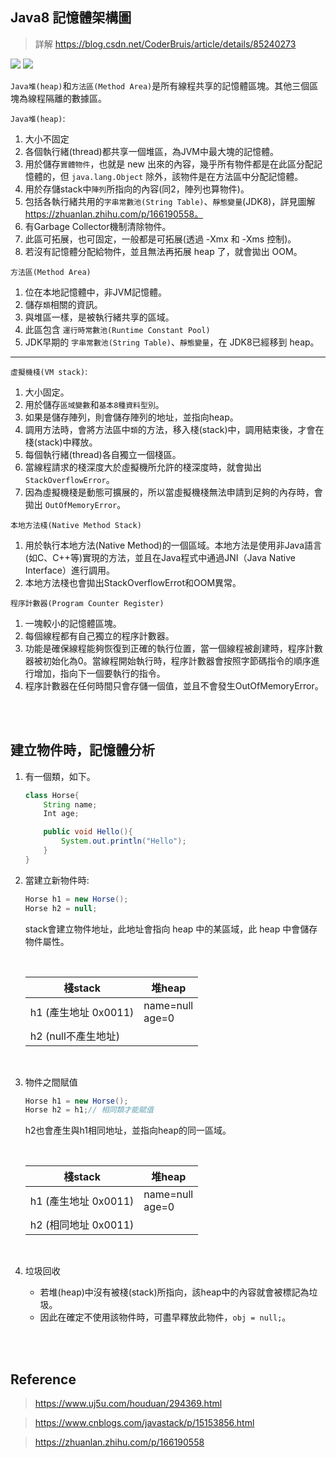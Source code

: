 ## Java8 記憶體架構圖

> 詳解 https://blog.csdn.net/CoderBruis/article/details/85240273

<img src="https://img-blog.csdnimg.cn/20190706150944640.png?x-oss-process=image/watermark,type_ZmFuZ3poZW5naGVpdGk,shadow_10,text_aHR0cHM6Ly9ibG9nLmNzZG4ubmV0L0NvZGVyQnJ1aXM=,size_16,color_FFFFFF,t_70">

<img src="https://img.uj5u.com/2021/08/18/257437180620071.png">

`Java堆(heap)`和`方法區(Method Area)`是所有線程共享的記憶體區塊。其他三個區塊為線程隔離的數據區。

`Java堆(heap)`: 
1. 大小不固定
2. 各個執行緒(thread)都共享一個堆區，為JVM中最大塊的記憶體。
3. 用於儲存`實體物件`，也就是 new 出來的內容，幾乎所有物件都是在此區分配記憶體的，但 `java.lang.Object` 除外，該物件是在方法區中分配記憶體。
4. 用於存儲stack中`陣列`所指向的內容(同2，陣列也算物件)。
5. 包括各執行緒共用的`字串常數池(String Table)`、`靜態變量`(JDK8)，詳見圖解 https://zhuanlan.zhihu.com/p/166190558。
6. 有Garbage Collector機制清除物件。
7. 此區可拓展，也可固定，一般都是可拓展(透過 -Xmx 和 -Xms 控制)。
8. 若沒有記憶體分配給物件，並且無法再拓展 heap 了，就會拋出 OOM。

`方法區(Method Area)`
1. 位在本地記憶體中，非JVM記憶體。
2. 儲存`類`相關的資訊。
3. 與堆區一樣，是被執行緒共享的區域。
4. 此區包含 `運行時常數池(Runtime Constant Pool)`
5. JDK早期的 `字串常數池(String Table)`、`靜態變量`，在 JDK8已經移到 heap。

<hr/>

`虛擬機棧(VM stack)`:   
1. 大小固定。
2. 用於儲存`區域變數`和`基本8種資料型別`。
3. 如果是儲存陣列，則會儲存陣列的地址，並指向heap。
4. 調用方法時，會將方法區中`類`的方法，移入棧(stack)中，調用結束後，才會在棧(stack)中釋放。
5. 每個執行緒(thread)各自獨立一個棧區。
6. 當線程請求的棧深度大於虛擬機所允許的棧深度時，就會拋出 `StackOverflowError`。
7. 因為虛擬機棧是動態可擴展的，所以當虛擬機棧無法申請到足夠的內存時，會拋出 `OutOfMemoryError`。

`本地方法棧(Native Method Stack)`
1. 用於執行本地方法(Native Method)的一個區域。本地方法是使用非Java語言(如C、C++等)實現的方法，並且在Java程式中通過JNI（Java Native Interface）進行調用。
2. 本地方法棧也會拋出StackOverflowErrot和OOM異常。

`程序計數器(Program Counter Register)`
1. 一塊較小的記憶體區塊。
2. 每個線程都有自己獨立的程序計數器。
3. 功能是確保線程能夠恢復到正確的執行位置，當一個線程被創建時，程序計數器被初始化為0。當線程開始執行時，程序計數器會按照字節碼指令的順序進行增加，指向下一個要執行的指令。
4. 程序計數器在任何時間只會存儲一個值，並且不會發生OutOfMemoryError。


<br/>

<br/>

## 建立物件時，記憶體分析
1. 有一個類，如下。

    ```java
    class Horse{
        String name;
        Int age;

        public void Hello(){
            System.out.println("Hello");
        }
    }
    ```

2. 當建立新物件時:
    ```java
    Horse h1 = new Horse();
    Horse h2 = null;
    ```

    stack會建立物件地址，此地址會指向 heap 中的某區域，此 heap 中會儲存物件屬性。

    <br/>
    
    |棧stack|堆heap|
    |--|--|
    |h1 (產生地址 0x0011)|name=null<br/>age=0|
    |h2 (null不產生地址)||
    
    <br/>

3. 物件之間賦值

    ```java
    Horse h1 = new Horse();
    Horse h2 = h1;// 相同類才能賦值
    ```

    h2也會產生與h1相同地址，並指向heap的同一區域。

    <br/>
    
    |棧stack|堆heap|
    |--|--|
    |h1 (產生地址 0x0011)|name=null<br/>age=0|
    |h2 (相同地址 0x0011)||

    <br/>

4. 垃圾回收
    - 若堆(heap)中沒有被棧(stack)所指向，該heap中的內容就會被標記為垃圾。
    - 因此在確定不使用該物件時，可盡早釋放此物件，`obj = null;`。

<br/>

<br/>

## Reference 

> https://www.uj5u.com/houduan/294369.html

> https://www.cnblogs.com/javastack/p/15153856.html

> https://zhuanlan.zhihu.com/p/166190558